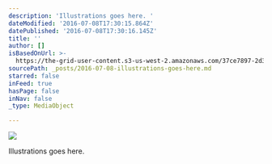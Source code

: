 ```yaml
---
description: 'Illustrations goes here. '
dateModified: '2016-07-08T17:30:15.864Z'
datePublished: '2016-07-08T17:30:16.145Z'
title: ''
author: []
isBasedOnUrl: >-
  https://the-grid-user-content.s3-us-west-2.amazonaws.com/37ce7897-2d30-4cc9-bb7c-061239ebb9e3.jpg
sourcePath: _posts/2016-07-08-illustrations-goes-here.md
starred: false
inFeed: true
hasPage: false
inNav: false
_type: MediaObject

---
```

![](https://the-grid-user-content.s3-us-west-2.amazonaws.com/37ce7897-2d30-4cc9-bb7c-061239ebb9e3.jpg)

Illustrations goes here.